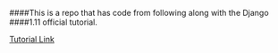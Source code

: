 ####This is a repo that has code from following along with the Django
####1.11 official tutorial.

[Tutorial Link](https://docs.djangoproject.com/en/1.11/intro/tutorial01/)
